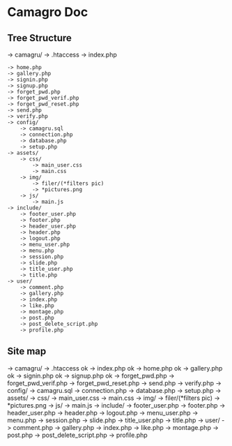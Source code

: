 # Camagro Doc

## Tree Structure
-> camagru/
    -> .htaccess
    -> index.php
 
    -> home.php
    -> gallery.php
    -> signin.php
    -> signup.php 
    -> forget_pwd.php
    -> forget_pwd_verif.php
    -> forget_pwd_reset.php
    -> send.php
    -> verify.php
    -> config/
        -> camagru.sql
        -> connection.php
        -> database.php
        -> setup.php
    -> assets/
        -> css/
            -> main_user.css
            -> main.css
        -> img/
            -> filer/(*filters pic)
            -> *pictures.png
        -> js/
            -> main.js
    -> include/
        -> footer_user.php
        -> footer.php
        -> header_user.php
        -> header.php
        -> logout.php
        -> menu_user.php
        -> menu.php
        -> session.php
        -> slide.php
        -> title_user.php
        -> title.php
    -> user/
        -> comment.php
        -> gallery.php
        -> index.php
        -> like.php
        -> montage.php
        -> post.php
        -> post_delete_script.php
        -> profile.php

## Site map
-> camagru/
    -> .htaccess ok
    -> index.php ok 
    -> home.php  ok
    -> gallery.php ok
    -> signin.php ok
    -> signup.php ok
    -> forget_pwd.php
    -> forget_pwd_verif.php
    -> forget_pwd_reset.php
    -> send.php
    -> verify.php
    -> config/
        -> camagru.sql
        -> connection.php
        -> database.php
        -> setup.php
    -> assets/
        -> css/
            -> main_user.css
            -> main.css
        -> img/
            -> filer/(*filters pic)
            -> *pictures.png
        -> js/
            -> main.js
    -> include/
        -> footer_user.php
        -> footer.php
        -> header_user.php
        -> header.php
        -> logout.php
        -> menu_user.php
        -> menu.php
        -> session.php
        -> slide.php
        -> title_user.php
        -> title.php
    -> user/
        -> comment.php
        -> gallery.php
        -> index.php
        -> like.php
        -> montage.php
        -> post.php
        -> post_delete_script.php
        -> profile.php